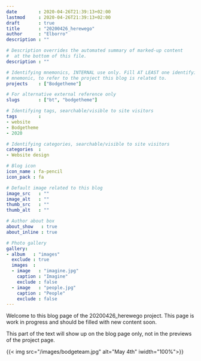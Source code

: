 ```yaml
---
date        : 2020-04-26T21:39:13+02:00
lastmod     : 2020-04-26T21:39:13+02:00
draft       : true
title       : "20200426_herewego"
author      : "Elborro"
description : ""

# Description overrides the automated summary of marked-up content
#  at the bottom of this file.
description : ""

# Identifying mnemonics, INTERNAL use only. Fill AT LEAST one identifying
# mnemonic, to refer to the project this blog is related to.
projects    : ["Bodgetheme"]

# For alternative external reference only
slugs       : ["bt", "bodgetheme"]

# Identifying tags, searchable/visible to site visitors
tags        :
- website
- Bodgetheme
- 2020

# Identifying categories, searchable/visible to site visitors
categories  :
- Website design

# Blog icon
icon_name : fa-pencil
icon_pack : fa

# Default image related to this blog
image_src   : ""
image_alt   : ""
thumb_src   : ""
thumb_alt   : ""

# Author about box
about_show   : true
about_inline : true

# Photo gallery
gallery:
- album   : "images"
  exclude : true
  images  :
  - image   : "imagine.jpg"
    caption : "Imagine"
    exclude : false
  - image   : "people.jpg"
    caption : "People"
    exclude : false
---
```


Welcome to this blog page of the 20200426_herewego project. This page is work in progress and should be filled with new content soon.

<!--more-->

This part of the text will show up on the blog page only, not in the previews of the project page.

{{< img src="/images/bodgeteam.jpg" alt="May 4th" iwidth="100%">}}
